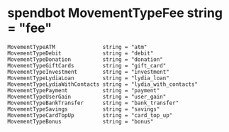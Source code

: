 # spendbot	MovementTypeFee               string = "fee"
	MovementTypeATM               string = "atm"
	MovementTypeDebit             string = "debit"
	MovementTypeDonation          string = "donation"
	MovementTypeGiftCards         string = "gift_card"
	MovementTypeInvestment        string = "investment"
	MovementTypeLydiaLoan         string = "lydia_loan"
	MovementTypeLydiaWithContacts string = "lydia_with_contacts"
	MovementTypePayment           string = "payment"
	MovementTypeUserGain          string = "user_gain"
	MovementTypeBankTransfer      string = "bank_transfer"
	MovementTypeSavings           string = "savings"
	MovementTypeCardTopUp         string = "card_top_up"
	MovementTypeBonus             string = "bonus"

